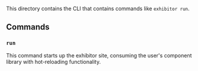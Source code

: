 This directory contains the CLI that contains commands like `exhibitor run`.

## Commands

### `run`

This command starts up the exhibitor site, consuming the user's component library with hot-reloading functionality.
